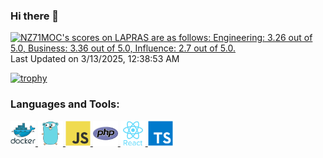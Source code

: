 ### Hi there 👋

<!--START_SECTION:lapras-card-->
<p ><a href="https://lapras.com/public/NZ71MOC" target="_blank" rel="noopener noreferrer"><img alt="NZ71MOC's scores on LAPRAS are as follows: Engineering: 3.26 out of 5.0, Business: 3.36 out of 5.0, Influence: 2.7 out of 5.0." src="https://lapras-card-generator.vercel.app/api/svg?e=3.26&b=3.36&i=2.7&b1=%23020e27&b2=%230e5593&i1=%2303102f&i2=%231688bf&l=en" width="400" ></a>  
Last Updated on 3/13/2025, 12:38:53 AM</p>
<!--END_SECTION:lapras-card-->

[![trophy](https://github-profile-trophy.vercel.app/?username=nanato-okajima&theme=gruvbox)](https://github.com/nanato-okajima/github-profile-trophy)

<h3 align="left">Languages and Tools:</h3>
<p align="left"> <a href="https://www.docker.com/" target="_blank" rel="noreferrer"> <img src="https://raw.githubusercontent.com/devicons/devicon/master/icons/docker/docker-original-wordmark.svg" alt="docker" width="40" height="40"/> </a> <a href="https://golang.org" target="_blank" rel="noreferrer"> <img src="https://raw.githubusercontent.com/devicons/devicon/master/icons/go/go-original.svg" alt="go" width="40" height="40"/> </a> <a href="https://developer.mozilla.org/en-US/docs/Web/JavaScript" target="_blank" rel="noreferrer"> <img src="https://raw.githubusercontent.com/devicons/devicon/master/icons/javascript/javascript-original.svg" alt="javascript" width="40" height="40"/> </a> <a href="https://www.php.net" target="_blank" rel="noreferrer"> <img src="https://raw.githubusercontent.com/devicons/devicon/master/icons/php/php-original.svg" alt="php" width="40" height="40"/> </a> <a href="https://reactjs.org/" target="_blank" rel="noreferrer"> <img src="https://raw.githubusercontent.com/devicons/devicon/master/icons/react/react-original-wordmark.svg" alt="react" width="40" height="40"/> </a> <a href="https://www.typescriptlang.org/" target="_blank" rel="noreferrer"> <img src="https://raw.githubusercontent.com/devicons/devicon/master/icons/typescript/typescript-original.svg" alt="typescript" width="40" height="40"/> </a> </p>

<!--
**nanato-okajima/nanato-okajima** is a ✨ _special_ ✨ repository because its `README.md` (this file) appears on your GitHub profile.

Here are some ideas to get you started:

- 🔭 I’m currently working on ...
- 🌱 I’m currently learning ...
- 👯 I’m looking to collaborate on ...
- 🤔 I’m looking for help with ...
- 💬 Ask me about ...
- 📫 How to reach me: ...
- 😄 Pronouns: ...
- ⚡ Fun fact: ...
-->
